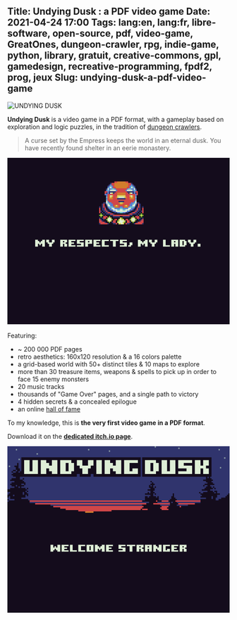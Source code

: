 Title: Undying Dusk : a PDF video game
Date: 2021-04-24 17:00
Tags: lang:en, lang:fr, libre-software, open-source, pdf, video-game, GreatOnes, dungeon-crawler, rpg, indie-game, python, library, gratuit, creative-commons, gpl, gamedesign, recreative-programming, fpdf2, prog, jeux
Slug: undying-dusk-a-pdf-video-game
---
![UNDYING DUSK](images/2021/04/undying-dusk-title.png)

**Undying Dusk** is a video game in a PDF format,
with a gameplay based on exploration and logic puzzles,
in the tradition of [dungeon crawlers](https://en.wikipedia.org/wiki/Dungeon_crawl#Video_games).

> A curse set by the Empress keeps the world in an eternal dusk.
> You have recently found shelter in an eerie monastery.

![GIF trailer #1](https://raw.githubusercontent.com/Lucas-C/undying-dusk/main/trailer/undying-dusk-trailer1.gif)

Featuring:

- ~ 200 000 PDF pages
- retro aesthetics: 160x120 resolution & a 16 colors palette
- a grid-based world with 50+ distinct tiles & 10 maps to explore
- more than 30 treasure items, weapons & spells to pick up in order to face 15 enemy monsters
- 20 music tracks
- thousands of "Game Over" pages, and a single path to victory
- 4 hidden secrets & a concealed epilogue
- an online [hall of fame](https://chezsoi.org/lucas/undying-dusk/hall-of-fame)

To my knowledge, this is **the very first video game in a PDF format**.

Download it on the [**dedicated itch.io page**](https://lucas-c.itch.io/undying-dusk).

![GIF trailer #2](https://raw.githubusercontent.com/Lucas-C/undying-dusk/main/trailer/undying-dusk-trailer2.gif)


<!-- com' :
- [x] itch.io
- [x] blog article (+ "ads" on most popular posts)
- [x] Clint Bellanger
- [x] Pierre Corbinais -> https://twitter.com/Oujevipo/status/1392042344652935168
- [x] amis
- [x] collègues
- [x] warpdoor.com, indiegamesplus.com, game-curator.com, rockpapershotgun.com
- [x] https://forum.canardpc.com/threads/130686-Undying-Dusk
- [x] subReddits: - cf. https://www.reddit.com/r/gamedev/comments/8zwmio/how_to_post_about_your_game_without_being_flamed/
  * https://www.reddit.com/r/UndyingDuskPdfGame/
  * https://www.reddit.com/r/freegames/comments/mxu9j1/i_made_a_video_game_out_of_a_pdf_it_has_200_000/
  * https://www.reddit.com/r/gaming/comments/mxu73t/i_made_a_video_game_out_of_a_pdf_it_has_200_000/
  * https://www.reddit.com/r/pdf/comments/mxu6qf/i_made_a_video_game_out_of_a_pdf_it_has_200_000/
  * https://www.reddit.com/r/PixelArt/comments/mxucob/i_made_a_pixelart_video_game_out_of_a_pdf_it_has/
  * https://www.reddit.com/r/IndieGaming/comments/mxu8f8/i_made_a_video_game_out_of_a_pdf_it_has_200_000/
  * https://www.reddit.com/r/playmygame/comments/mxu6aq/i_made_a_video_game_out_of_a_pdf_it_has_200_000/
  * https://www.reddit.com/r/france/comments/my19ee/dimanche_autopromo_20210425/gvsrwmt?context=3
  * https://www.reddit.com/r/shamelessplug/comments/mzin4x/i_made_a_video_game_out_of_a_pdf_it_has_200_000/
- [x] Sumatra PDF forum: https://forum.sumatrapdfreader.org/t/undying-dusk-a-video-game-designed-to-be-played-with-sumatra-pdf/3847/1
- [x] HackerNews: https://news.ycombinator.com/item?id=26928782
- [x] LinkedIn, FaceBook
- [x] https://adventuregamers.com/forums/viewthread/15358/
- [x] https://forums.tigsource.com/index.php?topic=71958.0
- [x] http://hu-mu.blogspot.com en mode HUMBLE
- [x] https://www.igdb.com/games/undying-dusk
- [x] https://www.indiedb.com/games/undying-dusk
- [x] https://gamedev.net/projects/3485-undying-dusk/
- [x] carte promo @ work kfet
- [x] https://www.indiemag.fr/forum/lactu-inde-reagissez/t16874-undying-dusk-jeu-video-au-format-pdf
      => très chouette feedback de Nival
- [x] https://www.rockpapershotgun.com/amp/tfi-friday-3-new-text-based-indie-games-with-a-twist
- [x] https://www.afjv.com/forums/sujet/8-1527-1-undying-dusk-un-jeu-video-en-200-000-pages-pdf
- [x] https://www.jeuxvideo.com/forums/message/1092251955
- [x] https://opengameart.org/forumtopic/undying-dusk-an-adventure-game-in-a-pdf
- [x] https://slashdot.org/submission/13725574/undying-dusk-is-a-video-game-in-a-200-000-pages-pdf-generated-with-python
- [x] https://www.gameboomers.com/forum/ubbthreads.php/topics/1246628/undying-dusk-a-pdf-video-game
- [ ] https://www.gameblog.fr/actualite/jeux-independants/ : en attente de validation du compte
- [ ] http://www.game-sphere.fr & https://www.planete-aventure.net/forums/ : sites HS :(
- [ ] sites recensant les JV OSS faits en Python ? -> trouvé aucun à part https://wiki.python.org/moin/PythonGames inéditable :(
- [ ] http://planete-ldvelh.com/ (pour VF)

Info reprise sans mon intervention :
* https://www.pcgamer.com/this-dungeon-crawler-is-built-inside-a-200000-page-pdf/ + https://twitter.com/pcgamer/status/1392197460211154944
* https://www.reddit.com/r/thisweekinretro/comments/n5sgyn/undying_dusk_by_lucasc_first_video_game_in_pdf/
* https://shiftdelete.net/canavari-oldurmek-icin-56-sayfaya-gecin
  -> https://translate.google.com/translate?hl=&sl=auto&tl=fr&u=https%3A%2F%2Fshiftdelete.net%2Fcanavari-oldurmek-icin-56-sayfaya-gecin
  -> (turc) a généré plus de 400 visites dans les jours suivants
* https://www.36kr.com/p/1223842190905733
* https://www.yystv.cn/p/7902
  -> https://translate.google.com/translate?sl=auto&tl=fr&u=https://www.yystv.cn/p/7902
* https://quantrimang.com/undying-dusk-game-nhap-vai-mien-phi-181264
* https://www.idnes.cz/hry/novinky/videohra-v-pdf-rpg-hry-lucas-cimon-undying-dusk.A210519_134716_bw-novinky_srp
  -> https://translate.google.com/translate?hl=&sl=auto&tl=fr&u=https%3A%2F%2Fwww.idnes.cz%2Fhry%2Fnovinky%2Fvideohra-v-pdf-rpg-hry-lucas-cimon-undying-dusk.A210519_134716_bw-novinky_srp
  -> a généré plus de 450 visites dans les jours suivants
* https://www.youtube.com/watch?v=OMmQiezna7s&t=4377s (<20min de test)
  -> kiffe pas trop les flashs blancs...
* https://www.youtube.com/watch?v=Yibs4c7CAJY&t=1548s
* Cri du Lapin (newsletter Canard PC) - 18 mai 2021
> **Pages comme une image**. Oui je sais, ce n'est pas vraiment un article, mais vu que je vous avais parlé l'autre fois d'un jeu vidéo entièrement codé dans une police de caractères, je me suis dit que cela valait le coup de mentionner Undying Dusk, un jeu fourni sous forme d'un PDF de 200 000 pages.
* https://www.superlevel.de/interview-lucas-cimon-undying-dusk-pdf/
* ThioJoe : The 78,000 Page PDF - https://www.youtube.com/watch?v=ZvVNRRQjDh8

+ https://f5bot.com/dash

Idées de format de com' originales et peu coûteuses à réaliser :
* animated GIF that initially just looks like static text

<!--
## 2nd technical write-up post:

**Concept**: build a PDF that could be played as a video game
Inspiration: [Table Ronde n°1 de la CyberConv 2020](http://www.cyberconv1.com/#programme).
Then I thought: what could be emulated with an interactive PDF? A maze game!

Other video game inspirations: Dungeon Master, Eye of the Beholder, Legend of Grimrock, Moonshades...

mécanisme d'itérations des états & level design progressif avec contrainte (single path)
avec checkpoints
-> le programme assure de l'existence d'une unique solution

graphics:
- Gimp & xcf
- palette DawnBringer

pyfpdf

PDF Checker in CI

accessibility...

optims
- comment gen_pdf.py output of resourrces vs pages size

trucs que j'ai appris :
* le format PDF c'est pas si pire, mais dur de trouver des exemples de PDF valides pour chaque feature...
* PDF readers aren't very fast at rendering basic stuff (comparo ?)

https://xcvgsystems.com/static/adventure/

use ascii map screenshot

### gamedesign

no more than 4 rounds of combat

initial feedbacks: minimap needed, + combat tutorial, give backspace hint faster

puzzles that did not go well...
- goblin hord
- sokoban
- CTRL+F

Difficulties to terminate the game (especially to rework stuff like the last boss fight)

Metadata addition with pikepdf that took 1h15 :(

# Storywriting
Books : really useful

Adventure game puzzle design -> readings

1st OGA contrib & Pedro Medeiros tutorials

~XK lines of Python code in Y files

ajouts / changements comparé à l'original à mentionner:
- monsters do NOT appear randomly, but in a predefined way
- there is no sleeping, that restore HP & MP + create "save points"
- monster arrival animations are missing
* moins de gold farming / backtracking
* use content hidden in original sources: 2 monsters & extra equipment (swords & armor)

publish-on-itch.io.sh

com':
- [ ] subReddits: r/python, r/programming, r/gamedev
- [ ] linux fr, dev.to, journalduhacker.net, news.humancoders.com
- [ ] medium.com
-->
